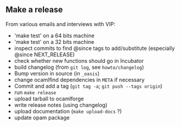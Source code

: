 Make a release
--------------

From various emails and interviews with VIP:

- 'make test' on a 64 bits machine
- 'make test' on a 32 bits machine
- inspect commits to find @since tags to add/substitute (especially @since NEXT_RELEASE)
- check whether new functions should go in Incubator
- build changelog (from `git log`, see `howto/changelog`)
- Bump version in source (in `_oasis`)
- change ocamlfind dependencies in `META` if necessary
- Commit and add a tag (`git tag -a`; `git push --tags origin`)
- run `make release`
- upload tarball to ocamlforge
- write release notes (using changelog)
- upload documentation (`make upload-docs` ?)
- update opam package
